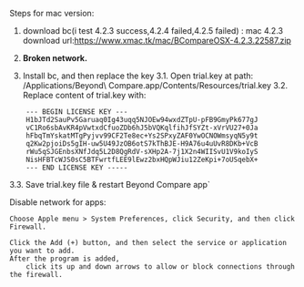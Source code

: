 Steps for mac version:

1. download bc(i test 4.2.3 success,4.2.4 failed,4.2.5 failed) : mac 4.2.3 download url:https://www.xmac.tk/mac/BCompareOSX-4.2.3.22587.zip

2. <b>Broken network.</b>

3. Install bc, and then replace the key
    3.1. Open trial.key at path: /Applications/Beyond\ Compare.app/Contents/Resources/trial.key
    3.2. Replace content of trial.key with:

```
    --- BEGIN LICENSE KEY ---
    H1bJTd2SauPv5Garuaq0Ig43uqq5NJOEw94wxdZTpU-pFB9GmyPk677gJ
    vC1Ro6sbAvKR4pVwtxdCfuoZDb6hJ5bVQKqlfihJfSYZt-xVrVU27+0Ja
    hFbqTmYskatMTgPyjvv99CF2Te8ec+Ys2SPxyZAF0YwOCNOWmsyqN5y9t
    q2Kw2pjoiDs5gIH-uw5U49JzOB6otS7kThBJE-H9A76u4uUvR8DKb+VcB
    rWu5qSJGEnbsXNfJdq5L2D8QgRdV-sXHp2A-7j1X2n4WIISvU1V9koIyS
    NisHFBTcWJS0sC5BTFwrtfLEE9lEwz2bxHQpWJiu12ZeKpi+7oUSqebX+
    --- END LICENSE KEY -----
```


3.3. Save trial.key file & restart Beyond Compare app`

Disable network for apps:

```
Choose Apple menu > System Preferences, click Security, and then click Firewall.

Click the Add (+) button, and then select the service or application you want to add. 
After the program is added, 
    click its up and down arrows to allow or block connections through the firewall.
```